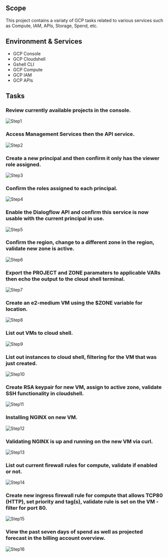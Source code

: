 ## Scope
This project contains a variaty of GCP tasks related to various services such as Compute, IAM, APIs, Storage, Spend, etc.

## Environment & Services
- GCP Console
- GCP Cloudshell 
- Gshell CLI
- GCP Compute
- GCP IAM
- GCP APIs

## Tasks

### Review currently available projects in the console.
![Step1](images/step1.png)

### Access Management Services then the API service.
![Step2](images/step2.png)

### Create a new principal and then confirm it only has the viewer role assigned.
![Step3](images/step3.png)

### Confirm the roles assigned to each principal.
![Step4](images/step4.png)

### Enable the Dialogflow API and confirm this service is now usable with the current principal in use.
![Step5](images/step5.png)

### Confirm the region, change to a different zone in the region, validate new zone is active. 
![Step6](images/step6.png)

### Export the PROJECT and ZONE paramaters to applicable VARs then echo the output to the cloud shell terminal.
![Step7](images/step7.png)

### Create an e2-medium VM using the $ZONE variable for location.
![Step8](images/step8.png)

### List out VMs to cloud shell.
![Step9](images/step9.png)

### List out instances to cloud shell, filtering for the VM that was just created.
![Step10](images/step10.png)

### Create RSA keypair for new VM, assign to active zone, validate SSH functionality in cloudshell.
![Step11](images/step11.png)

### Installing NGINX on new VM.
![Step12](images/step12.png)

### Validating NGINX is up and running on the new VM via curl.
![Step13](images/step13.png)

### List out current firewall rules for compute, validate if enabled or not.
![Step14](images/step14.png)

### Create new ingress firewall rule for compute that allows TCP80 (HTTP), set priority and tag(s), validate rule is set on the VM - filter for  port 80.
![Step15](images/step15.png)

### View the past seven days of spend as well as projected forecast in the billing account overview.
![Step16](images/step16.png)
